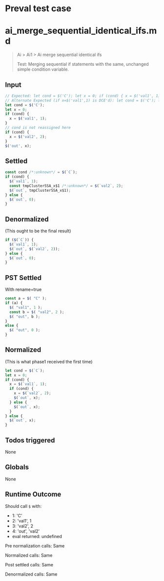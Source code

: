 # Preval test case

# ai_merge_sequential_identical_ifs.md

> Ai > Ai1 > Ai merge sequential identical ifs
>
> Test: Merging sequential if statements with the same, unchanged simple condition variable.

## Input

`````js filename=intro
// Expected: let cond = $('C'); let x = 0; if (cond) { x = $('val1', 1); x = $('val2', 2); } $('out', x);
// Alternate Expected (if x=$('val1',1) is DCE'd): let cond = $('C'); let x = 0; if (cond) { x = $('val2', 2); } $('out', x);
let cond = $('C');
let x = 0;
if (cond) {
  x = $('val1', 1);
}
// cond is not reassigned here
if (cond) {
  x = $('val2', 2);
}
$('out', x);
`````


## Settled


`````js filename=intro
const cond /*:unknown*/ = $(`C`);
if (cond) {
  $(`val1`, 1);
  const tmpClusterSSA_x$1 /*:unknown*/ = $(`val2`, 2);
  $(`out`, tmpClusterSSA_x$1);
} else {
  $(`out`, 0);
}
`````


## Denormalized
(This ought to be the final result)

`````js filename=intro
if ($(`C`)) {
  $(`val1`, 1);
  $(`out`, $(`val2`, 2));
} else {
  $(`out`, 0);
}
`````


## PST Settled
With rename=true

`````js filename=intro
const a = $( "C" );
if (a) {
  $( "val1", 1 );
  const b = $( "val2", 2 );
  $( "out", b );
}
else {
  $( "out", 0 );
}
`````


## Normalized
(This is what phase1 received the first time)

`````js filename=intro
let cond = $(`C`);
let x = 0;
if (cond) {
  x = $(`val1`, 1);
  if (cond) {
    x = $(`val2`, 2);
    $(`out`, x);
  } else {
    $(`out`, x);
  }
} else {
  $(`out`, x);
}
`````


## Todos triggered


None


## Globals


None


## Runtime Outcome


Should call `$` with:
 - 1: 'C'
 - 2: 'val1', 1
 - 3: 'val2', 2
 - 4: 'out', 'val2'
 - eval returned: undefined

Pre normalization calls: Same

Normalized calls: Same

Post settled calls: Same

Denormalized calls: Same
